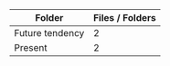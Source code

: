 | Folder          |   Files / Folders |
|-----------------|-------------------|
| Future tendency |                 2 |
| Present         |                 2 |